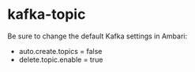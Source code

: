 # kafka-topic

Be sure to change the default Kafka settings in Ambari:

* auto.create.topics = false
* delete.topic.enable = true